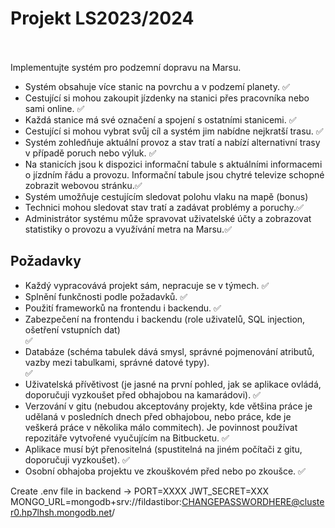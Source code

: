 <b><h1>Projekt LS2023/2024</h1></b>
<br></br>
Implementujte systém pro podzemní dopravu na Marsu.

<ul>
<li>Systém obsahuje více stanic na povrchu a v podzemí planety. ✅</li>
<li>Cestující si mohou zakoupit jízdenky na stanici přes pracovníka nebo sami online. ✅</li>
<li>Každá stanice má své označení a spojení s ostatními stanicemi. ✅</li>
<li>Cestující si mohou vybrat svůj cíl a systém jim nabídne nejkratší trasu. ✅</li>
<li>Systém zohledňuje aktuální provoz a stav tratí a nabízí alternativní trasy v případě poruch nebo výluk. ✅</li>
<li>Na stanicích jsou k dispozici informační tabule s aktuálními informacemi o jízdním řádu a provozu. Informační tabule jsou chytré televize schopné zobrazit webovou stránku.✅</li>
<li>Systém umožňuje cestujícím sledovat polohu vlaku na mapě (bonus)</li>
<li>Technici mohou sledovat stav tratí a zadávat problémy a poruchy.✅</li>
<li>Administrátor systému může spravovat uživatelské účty a zobrazovat statistiky o provozu a využívání metra na Marsu.✅</li>
</ul>

<b><h2>Požadavky</h2></b>

<ul>
<li>Každý vypracovává projekt sám, nepracuje se v týmech. ✅</li>
<li>Splnění funkčnosti podle požadavků. ✅</li>
<li>Použití frameworků na frontendu i backendu. ✅</li>
<li>Zabezpečení na frontendu i backendu (role uživatelů, SQL injection, ošetření vstupních dat)</li> ✅
<li>Databáze (schéma tabulek dává smysl, správné pojmenování atributů, vazby mezi tabulkami, správné datové typy).</li> ✅
<li>Uživatelská přívětivost (je jasné na první pohled, jak se aplikace ovládá, doporučuji vyzkoušet před obhajobou na kamarádovi). ✅ </li>
<li>Verzování v gitu (nebudou akceptovány projekty, kde většina práce je udělaná v posledních dnech před obhajobou, nebo práce, kde je veškerá práce v několika málo commitech). Je povinnost používat repozitáře vytvořené vyučujícím na Bitbucketu. ✅ </li>
<li>Aplikace musí být přenositelná (spustitelná na jiném počítači z gitu, doporučuji vyzkoušet). ✅</li>
<li>Osobní obhajoba projektu ve zkouškovém před nebo po zkoušce. ✅</li>
</ul>

Create .env file in backend ->
PORT=XXXX
JWT_SECRET=XXX
MONGO_URL=mongodb+srv://fildastibor:CHANGEPASSWORDHERE@cluster0.hp7lhsh.mongodb.net/
